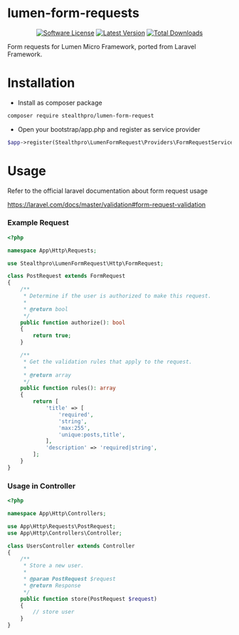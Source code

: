 # lumen-form-requests

<p align="center">
<a href="LICENSE"><img src="https://img.shields.io/badge/license-MIT-brightgreen.svg?style=flat-square" alt="Software License"></img></a>
<a href="https://packagist.org/packages/stealthpro/lumen-form-request"><img src="https://img.shields.io/github/release/stealthpro/lumen-form-request.svg?style=flat-square" alt="Latest Version"></img></a>
<a href="https://packagist.org/packages/stealthpro/lumen-form-request"><img src="https://img.shields.io/packagist/dt/stealthpro/lumen-form-request.svg?style=flat-square" alt="Total Downloads"></img></a>
</p>

Form requests for Lumen Micro Framework, ported from Laravel Framework.

# Installation

* Install as composer package

```bash
composer require stealthpro/lumen-form-request
```

* Open your bootstrap/app.php and register as service provider  

```php
$app->register(Stealthpro\LumenFormRequest\Providers\FormRequestServiceProvider::class);
```

# Usage

Refer to the official laravel documentation about form request usage

<a href="https://laravel.com/docs/master/validation#form-request-validation">https://laravel.com/docs/master/validation#form-request-validation</a>


### Example Request

```php
<?php

namespace App\Http\Requests;

use Stealthpro\LumenFormRequest\Http\FormRequest;

class PostRequest extends FormRequest
{
    /**
     * Determine if the user is authorized to make this request.
     *
     * @return bool
     */
    public function authorize(): bool
    {
        return true;
    }

    /**
     * Get the validation rules that apply to the request.
     *
     * @return array
     */
    public function rules(): array
    {
        return [
            'title' => [
                'required',
                'string',
                'max:255',
                'unique:posts,title',
            ],
            'description' => 'required|string',
        ];
    }
}
```

### Usage in Controller

```php
<?php

namespace App\Http\Controllers;

use App\Http\Requests\PostRequest;
use App\Http\Controllers\Controller;

class UsersController extends Controller
{
    /**
     * Store a new user.
     *
     * @param PostRequest $request
     * @return Response
     */
    public function store(PostRequest $request)
    {
        // store user
    }
}
```
